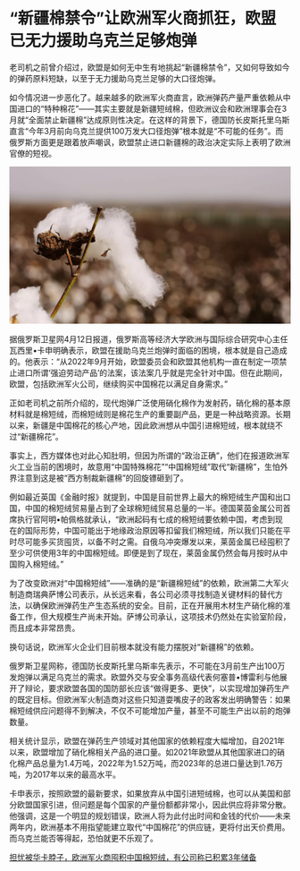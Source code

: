 # “新疆棉禁令”让欧洲军火商抓狂，欧盟已无力援助乌克兰足够炮弹

老司机之前曾介绍过，欧盟是如何无中生有地挑起“新疆棉禁令”，又如何导致如今的弹药原料短缺，以至于无力援助乌克兰足够的大口径炮弹。

如今情况进一步恶化了。越来越多的欧洲军火商直言，欧洲弹药产量严重依赖从中国进口的“特种棉花”——其实主要就是新疆短绒棉，但欧洲议会和欧洲理事会在3月就“全面禁止新疆棉”达成原则性决定。在这样的背景下，德国防长皮斯托里乌斯直言“今年3月前向乌克兰提供100万发大口径炮弹”根本就是“不可能的任务”。而俄罗斯方面更是跟着放声嘲讽，欧盟禁止进口新疆棉的政治决定实际上表明了欧洲官僚的短视。

![45869b786f52196104f1c05dfb74f492.jpg](https://raw.githubusercontent.com/qqhsx/qqnews_image/main/2024/04/14/“新疆棉禁令”让欧洲军火商抓狂，欧盟已无力援助乌克兰足够炮弹/45869b786f52196104f1c05dfb74f492.jpg)

据俄罗斯卫星网4月12日报道，俄罗斯高等经济大学欧洲与国际综合研究中心主任瓦西里•卡申明确表示，欧盟在援助乌克兰炮弹时面临的困境，根本就是自己造成的。他表示：“从2022年9月开始，欧盟委员会和欧盟其他机构一直在制定一项禁止进口所谓‘强迫劳动产品’的法案，该法案几乎就是完全针对中国。但在此期间，欧盟，包括欧洲军火公司，继续购买中国棉花以满足自身需求。”

正如老司机之前所介绍的，现代炮弹广泛使用硝化棉作为发射药，硝化棉的基本原材料就是棉短绒，而棉短绒则是棉花生产的重要副产品，更是一种战略资源。长期以来，新疆是中国棉花的核心产地，因此欧洲想从中国引进棉短绒，根本就绕不过“新疆棉花”。

事实上，西方媒体也对此心知肚明，但因为所谓的“政治正确”，他们在报道欧洲军火工业当前的困境时，故意用“中国特殊棉花”“中国棉短绒”取代“新疆棉”，生怕外界注意到这是被“西方制裁新疆棉”的回旋镖砸到了。

例如最近英国《金融时报》就提到，中国是目前世界上最大的棉短绒生产国和出口国，中国的棉短绒贸易量占到了全球棉短绒贸易总量的一半。德国莱茵金属公司首席执行官阿明•帕佩格就承认，“欧洲起码有七成的棉短绒要依赖中国，考虑到现在的国际形势，中国可能出于地缘政治原因等扣留我们棉短绒，所以我们只能在平时尽可能多买货囤货，以备不时之需。自俄乌冲突爆发以来，莱茵金属已经囤积了至少可供使用3年的中国棉短绒。即便是到了现在，莱茵金属仍然会每月按时从中国购入棉短绒。”

为了改变欧洲对“中国棉短绒”——准确的是“新疆棉短绒”的依赖，欧洲第二大军火制造商瑞典萨博公司表示，从长远来看，各公司必须寻找制造关键材料的替代方法，以确保欧洲弹药生产生态系统的安全。目前，正在开展用木材生产硝化棉的准备工作，但大规模生产尚未开始。萨博公司承认，这项技术仍然处在实验室阶段，而且成本非常昂贵。

换句话说，欧洲军火企业们目前根本就没有能力摆脱对“新疆棉”的依赖。

俄罗斯卫星网称，德国防长皮斯托里乌斯率先表示，不可能在3月前生产出100万发炮弹以满足乌克兰的需求。欧盟外交与安全事务高级代表何塞普•博雷利与他展开了辩论，要求欧盟各国的国防部长应该“做得更多、更快”，以实现增加弹药生产的既定目标。但欧洲军火制造商对这些只知道耍嘴皮子的政客发出明确警告：如果棉短绒供应问题得不到解决，不仅不可能增加产量，甚至不可能生产出以前的炮弹数量。

相关统计显示，欧盟在弹药生产领域对其他国家的依赖程度大幅增加，自2021年以来，欧盟增加了硝化棉相关产品的进口量。如2021年欧盟从其他国家进口的硝化棉产品总量为1.4万吨，2022年为1.52万吨，而2023年的总进口量达到1.76万吨，为2017年以来的最高水平。

卡申表示，按照欧盟的最新要求，如果放弃从中国引进短绒棉，也可以从美国和部分欧盟国家引进，但问题是每个国家的产量份额都非常小，因此供应将非常分散。他强调，这是一个明显的规划错误，欧洲人将为此付出时间和金钱的代价——未来两年内，欧洲基本不用指望能建立取代“中国棉花”的供应链，更将付出天价费用。而乌克兰能否等得起，恐怕就更不乐观了。

[担忧被华卡脖子，欧洲军火商囤积中国棉短绒，有公司称已积累3年储备](https://news.qq.com/rain/a/20240409A00JAC00)

